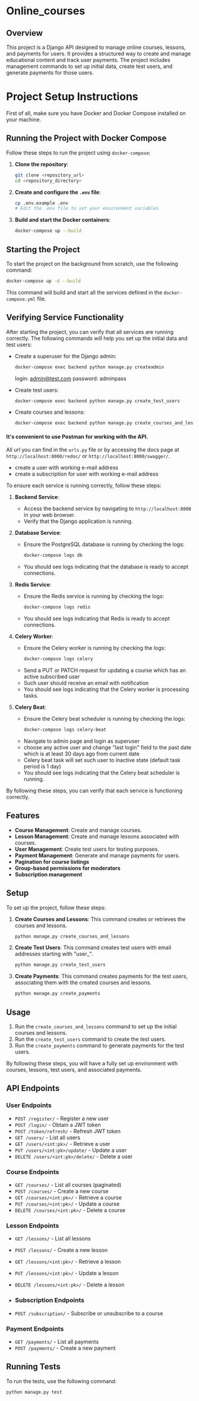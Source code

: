 # Online_courses

## Overview

This project is a Django API designed to manage online courses, lessons, and payments for users. It provides a structured way to create and manage educational content and track user payments. The project includes management commands to set up initial data, create test users, and generate payments for those users.

# Project Setup Instructions

First of all, make sure you have Docker and Docker Compose installed on your machine.

## Running the Project with Docker Compose

Follow these steps to run the project using `docker-compose`:

1. **Clone the repository**:
    ```sh
    git clone <repository_url>
    cd <repository_directory>
    ```

2. **Create and configure the `.env` file**:
    ```sh
    cp .env.example .env
    # Edit the .env file to set your environment variables
    ```

3. **Build and start the Docker containers**:
    ```sh
    docker-compose up --build
    ```

## Starting the Project

To start the project on the background from scratch, use the following command:
```sh
docker-compose up -d --build
```

This command will build and start all the services defined in the `docker-compose.yml` file.

## Verifying Service Functionality

After starting the project, you can verify that all services are running correctly. The following commands will help you set up the initial data and test users:

- Create a superuser for the Django admin:
    ```sh
    docker-compose exec backend python manage.py createadmin
    ```
  login: admin@test.com
  password: adminpass

- Create test users:
    ```sh
    docker-compose exec backend python manage.py create_test_users
    ```

- Create courses and lessons:
    ```sh
    docker-compose exec backend python manage.py create_courses_and_lessons
    ```

#### It's convenient to use Postman for working with the API.

All url you can find in the `urls.py` file or by accessing the docs page at `http://localhost:8000/redoc/` or `http://localhost:8000/swagger/`.

- create a user with working e-mail address
- create a subscription for user with working e-mail address


To ensure each service is running correctly, follow these steps:

1. **Backend Service**:
    - Access the backend service by navigating to `http://localhost:8000` in your web browser.
    - Verify that the Django application is running.

2. **Database Service**:
    - Ensure the PostgreSQL database is running by checking the logs:
        ```sh
        docker-compose logs db
        ```
    - You should see logs indicating that the database is ready to accept connections.

3. **Redis Service**:
    - Ensure the Redis service is running by checking the logs:
        ```sh
        docker-compose logs redis
        ```
    - You should see logs indicating that Redis is ready to accept connections.

4. **Celery Worker**:
    - Ensure the Celery worker is running by checking the logs:
        ```sh
        docker-compose logs celery
        ```
    - Send a PUT or PATCH request for updating a course which has an active subscribed user
    - Such user should receive an email with notification
    - You should see logs indicating that the Celery worker is processing tasks.
     

5. **Celery Beat**:
    - Ensure the Celery beat scheduler is running by checking the logs:
        ```sh
        docker-compose logs celery-beat
        ```
    - Navigate to admin page and login as superuser
    - choose any active user and change "last login" field to the past date which is at least 30 days ago from current date
    - Celery beat task will set such user to inactive state (default task period is 1 day)
    - You should see logs indicating that the Celery beat scheduler is running.

By following these steps, you can verify that each service is functioning correctly.

## Features

- **Course Management**: Create and manage courses.
- **Lesson Management**: Create and manage lessons associated with courses.
- **User Management**: Create test users for testing purposes.
- **Payment Management**: Generate and manage payments for users.
- **Pagination for course listings**
- **Group-based permissions for moderators**
- **Subscription management**


## Setup

To set up the project, follow these steps:

1. **Create Courses and Lessons**: This command creates or retrieves the courses and lessons.

    ```bash
    python manage.py create_courses_and_lessons
    ```

2. **Create Test Users**: This command creates test users with email addresses starting with "user_".

    ```bash
    python manage.py create_test_users
    ```

3. **Create Payments**: This command creates payments for the test users, associating them with the created courses and lessons.

    ```bash
    python manage.py create_payments
    ```

## Usage

1. Run the `create_courses_and_lessons` command to set up the initial courses and lessons.
2. Run the `create_test_users` command to create the test users.
3. Run the `create_payments` command to generate payments for the test users.

By following these steps, you will have a fully set up environment with courses, lessons, test users, and associated payments.

## API Endpoints

### User Endpoints

- `POST /register/` - Register a new user
- `POST /login/` - Obtain a JWT token
- `POST /token/refresh/` - Refresh JWT token
- `GET /users/` - List all users
- `GET /users/<int:pk>/` - Retrieve a user
- `PUT /users/<int:pk>/update/` - Update a user
- `DELETE /users/<int:pk>/delete/` - Delete a user

### Course Endpoints

- `GET /courses/` - List all courses (paginated)
- `POST /courses/` - Create a new course
- `GET /courses/<int:pk>/` - Retrieve a course
- `PUT /courses/<int:pk>/` - Update a course
- `DELETE /courses/<int:pk>/` - Delete a course

### Lesson Endpoints

- `GET /lessons/` - List all lessons
- `POST /lessons/` - Create a new lesson
- `GET /lessons/<int:pk>/` - Retrieve a lesson
- `PUT /lessons/<int:pk>/` - Update a lesson
- `DELETE /lessons/<int:pk>/` - Delete a lesson


- ### Subscription Endpoints

- `POST /subscription/` - Subscribe or unsubscribe to a course

### Payment Endpoints

- `GET /payments/` - List all payments
- `POST /payments/` - Create a new payment

## Running Tests

To run the tests, use the following command:
```sh
python manage.py test